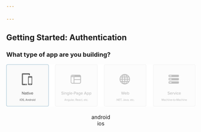 ```yaml
---

---
```


## Getting Started: Authentication

### What type of app are you building?

<img src="./app_types_native.png" usemap="#appmap">

<map name="appmap">
  <area shape="rect" coords="0,0,150,150" alt="native" href="./native">
  <area shape="rect" coords="175,0,325,150" alt="spa" href="./spa">
  <area shape="rect" coords="350,0,500,150" alt="web" href="./web">
  <area shape="rect" coords="525,0,675,150" alt="service" href="./service">
</map>

<div class="docs--page-tiles" style="text-align: center;"><a href="/code/android/" style="text-decoration: none"><i class="icon docsPage code-android-32"></i> <br>
              android
            </a><a href="/code/ios/" style="text-decoration: none"><i class="icon docsPage code-ios-32"></i> <br>
              ios
            </a></div>